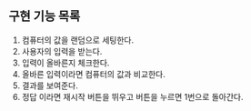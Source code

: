 ## 구현 기능 목록

1. 컴퓨터의 값을 랜덤으로 세팅한다.
2. 사용자의 입력을 받는다.
3. 입력이 올바른지 체크한다.
4. 올바른 입력이라면 컴퓨터의 값과 비교한다.
5. 결과를 보여준다.
6. 정답 이라면 재시작 버튼을 뛰우고 버튼을 누르면 1번으로 돌아간다.
